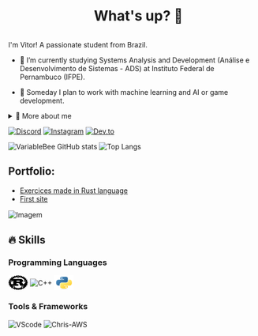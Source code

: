 <!--título-->
<div id="user-content-toc">
  <ul align="center">
    <summary><h1 style="display: inline-block">What's up? 🦐</h1></summary>
</div>

<!-- Presentation -->
<p>
  I'm Vitor! A passionate student from Brazil.

  - 🎈 I’m currently studying Systems Analysis and Development (Análise e Desenvolvimento de Sistemas - ADS) at Instituto Federal de Pernambuco (IFPE).

  - 🔔 Someday I plan to work with machine learning and AI or game development.
</p>

<!-- Dropdown -->
<details>
  <summary>💎 More about me</summary>

  - 💬 I am 16 years old, currently living in Brazil. I have B1-B2 level in English and have started studying in february 2024 with Python with the [Curso em Video](https://www.youtube.com/c/CursoemV%C3%ADdeo) channel, I then tried JavaScript and found it boring, so I switched to Rust based on a recommendation. I enjoyed programming in a low-level language, which is why I also started studying C++.

  - ⚡ I enjoy games, math, physics, some animes/mangas, and solving the Rubik's cube and its variations. My favorite game is Hollow Knight and my favorite anime/manga is JoJo.
</details>

<!-- Links -->
[![Discord](https://img.shields.io/badge/Discord-7289DA?style=for-the-badge&logo=discord&logoColor=white)](https://discordapp.com/users/1255504709226336266)
[![Instagram](https://img.shields.io/badge/Instagram-E4405F?style=for-the-badge&logo=instagram&logoColor=white)](https://www.instagram.com/tuskoverheavenact5?igsh=MWp6dmo2ZmZxbTBqNw==)
[![Dev.to](https://img.shields.io/badge/dev.to-0A0A0A?style=for-the-badge&logo=devdotto&logoColor=white)](https://dev.to/thechinaoverheaven)

<!-- GithubStats -->
![VariableBee GitHub stats](https://github-readme-stats.vercel.app/api?username=tokkitomare&show_icons=true&theme=radical)
![Top Langs](https://github-readme-stats.vercel.app/api/top-langs/?username=tokkitomare&langs_count=8&theme=radical&layout=compact)

<!-- Portfolio -->
## Portfolio:
- [Exercices made in Rust language](https://github.com/TheChinaOverHeaven/Rust-exercices)
- [First site](https://github.com/TheChinaOverHeaven/Funny-site)

<!-- GIF -->
<p align="left">
  <img align="center" src="https://steamuserimages-a.akamaihd.net/ugc/2276069341808066917/35A0463D17CF420992A3F9BBF6B99284608F171C/?imw=5000&imh=5000&ima=fit&impolicy=Letterbox&imcolor=%23000000&letterbox=false" alt="Imagem">
</p>

## 🔥 Skills
<!-- Skills: Programming Languages -->
  <div style="flex-basis: 48%;">
    <h3>Programming Languages</h3>
    <img align="center" alt="Rust" height="30" width="40" src="https://raw.githubusercontent.com/devicons/devicon/master/icons/rust/rust-original.svg">
    <img align="center" alt="C++" height="30" width="40" src="https://cdn.jsdelivr.net/gh/devicons/devicon@latest/icons/cplusplus/cplusplus-original.svg">
    <img align="center" alt="Python" height="30" width="40" src="https://raw.githubusercontent.com/devicons/devicon/master/icons/python/python-original.svg">
  </div>
  
  <!-- Skills: Tools & Frameworks -->
  <div style="flex-basis: 48%;">
    <h3>Tools & Frameworks</h3>
    <img align="center" alt="VScode" height="30" width="40" src="https://cdn.jsdelivr.net/gh/devicons/devicon/icons/vscode/vscode-original.svg">
    <img align="center" alt="Chris-AWS" height="30" width="40" src="https://cdn.jsdelivr.net/gh/devicons/devicon/icons/git/git-original.svg">
  </div>
  
  <!-- Skills: Libraries -->
  <!-- <div style="flex-basis: 48%;">
    <h3>Libraries</h3>
    <img align="center" alt="Numpy" height="30" width="40" src="https://cdn.jsdelivr.net/gh/devicons/devicon/icons/numpy/numpy-original.svg">
    <img align="center" alt="Pandas" src="https://raw.githubusercontent.com/devicons/devicon/2ae2a900d2f041da66e950e4d48052658d850630/icons/pandas/pandas-original.svg" alt="pandas" width="40" height="40"/>
    <img align="center" alt="Seaborn" src="https://seaborn.pydata.org/_images/logo-mark-lightbg.svg" alt="seaborn" width="40" height="40"/>
    <img align="center" alt="Scikit-learn" src="https://upload.wikimedia.org/wikipedia/commons/0/05/Scikit_learn_logo_small.svg" alt="scikit_learn" width="40" height="40"/>
  </div> -->
